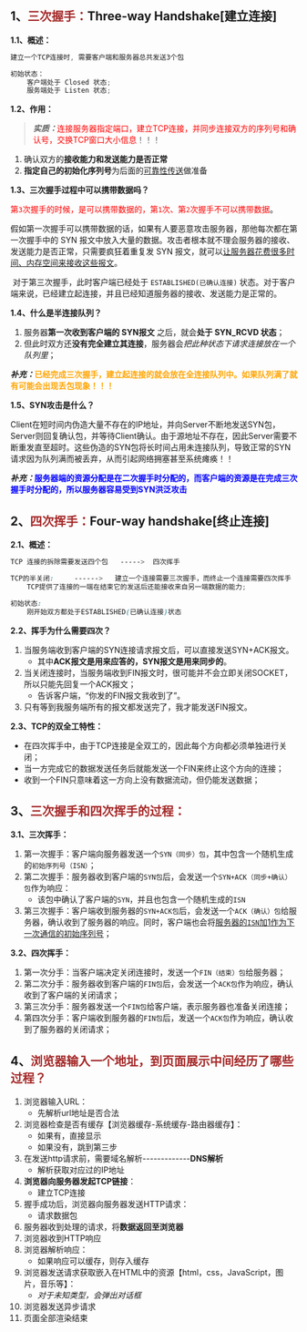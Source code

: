 ## 1、<span style="color:brown">三次握手：</span>Three-way Handshake[建立连接]

**1.1、概述：**

```scss
建立一个TCP连接时, 需要客户端和服务器总共发送3个包

初始状态：
	客户端处于 Closed 状态;
	服务端处于 Listen 状态;
```

**1.2、作用：**

> ***实质：***<span style="color:red">连接服务器指定端口，建立TCP连接，并同步连接双方的序列号和确认号，交换TCP窗口大小信息</span>！！！

1. 确认双方的**接收能力和发送能力是否正常**
2. **指定自己的初始化序列号**为后面的<u>可靠性传送</u>做准备

**1.3、三次握手过程中可以携带数据吗？**

​	<span style="color:red">第`3`次握手的时候，是可以携带数据的，第`1`次、第`2`次握手不可以携带数据</span>。

​	假如第一次握手可以携带数据的话，如果有人要恶意攻击服务器，那他每次都在第一次握手中的 SYN 报文中放入大量的数据。攻击者根本就不理会服务器的接收、发送能力是否正常，只需要疯狂着重复发 SYN 报文，就可以<u>让服务器花费很多时间、内存空间来接收这些报文</u>。

​	对于第三次握手，此时客户端已经处于 `ESTABLISHED(已确认连接)` 状态。对于客户端来说，已经建立起连接，并且已经知道服务器的接收、发送能力是正常的。

**1.4、什么是半连接队列？**

1. 服务器**第一次收到客户端的 SYN报文** 之后，就会**处于 SYN_RCVD 状态**；
2. 但此时双方还**没有完全建立其连接**，服务器会*把此种状态下请求连接放在一个队列里*；

***补充：***<span style="color:Orange">**已经完成三次握手，建立起连接的就会放在全连接队列中。如果队列满了就有可能会出现丢包现象！！！**</span>

**1.5、SYN攻击是什么？**

​	Client在短时间内伪造大量不存在的IP地址，并向Server不断地发送SYN包，Server则回复确认包，并等待Client确认。由于源地址不存在，因此Server需要不断重发直至超时。
​	这些伪造的SYN包将长时间占用未连接队列，导致正常的SYN请求因为队列满而被丢弃，从而引起网络拥塞甚至系统瘫痪！！

***补充：***<span style="color:blue">**服务器端的资源分配是在二次握手时分配的，而客户端的资源是在完成三次握手时分配的，所以服务器容易受到SYN洪泛攻击**</span>



## 2、<span style="color:brown">四次挥手：</span>Four-way handshake[终止连接]

**2.1、概述：**

```scss
TCP 连接的拆除需要发送四个包   ----->  四次挥手

TCP的半关闭:     ------>   建立一个连接需要三次握手，而终止一个连接需要四次挥手
	TCP提供了连接的一端在结束它的发送后还能接收来自另一端数据的能力;

初始状态:
	刚开始双方都处于ESTABLISHED(已确认连接)状态
```

**2.2、挥手为什么需要四次？**

1. 当服务端收到客户端的SYN连接请求报文后，可以直接发送SYN+ACK报文。
   - 其中**ACK报文是用来应答的，SYN报文是用来同步的**。
2. 当关闭连接时，当服务端收到FIN报文时，很可能并不会立即关闭SOCKET，所以只能先回复一个ACK报文；
   - 告诉客户端，“你发的FIN报文我收到了”。
3. 只有等到我服务端所有的报文都发送完了，我才能发送FIN报文。

**2.3、TCP的双全工特性：**

- 在四次挥手中，由于TCP连接是全双工的，因此每个方向都必须单独进行关闭；
- 当一方完成它的数据发送任务后就能发送一个FIN来终止这个方向的连接；
- 收到一个FIN只意味着这一方向上没有数据流动，但仍能发送数据；



## 3、<span style="color:brown">三次握手和四次挥手的过程：</span>

**3.1、三次挥手：**

1. 第一次握手：客户端向服务器发送一个`SYN（同步）包`，其中包含一个随机生成的`初始序列号（ISN）`；
2. 第二次握手：服务器收到客户端的`SYN包`后，会发送一个`SYN+ACK（同步+确认）包`作为响应：
   - 该包中确认了客户端的`SYN`，并且也包含一个随机生成的`ISN`
3. 第三次握手：客户端收到服务器的`SYN+ACK包`后，会发送一个`ACK（确认）包`给服务器，确认收到了服务器的响应。同时，客户端也会将<u>服务器的`ISN`加1作为下一次通信的初始序列号</u>；

**3.2、四次挥手：**

1. 第一次分手：当客户端决定关闭连接时，发送一个`FIN（结束）包`给服务器；
2. 第二次分手：服务器收到客户端的`FIN包`后，会发送一个`ACK包`作为响应，确认收到了客户端的关闭请求；
3. 第三次分手：服务器发送一个`FIN包`给客户端，表示服务器也准备关闭连接；
4. 第四次分手：客户端收到服务器的`FIN包`后，发送一个`ACK包`作为响应，确认收到了服务器的关闭请求；



## 4、<span style="color:brown">浏览器输入一个地址，到页面展示中间经历了哪些过程？</span>

1. 浏览器输入URL：
   - 先解析url地址是否合法
2. 浏览器检查是否有缓存【浏览器缓存-系统缓存-路由器缓存】：
   - 如果有，直接显示
   - 如果没有，跳到第三步
3. 在发送http请求前，需要域名解析-------------**DNS解析**
   - 解析获取对应过的IP地址
4. **浏览器向服务器发起TCP链接**：
   - 建立TCP连接
5. 握手成功后，浏览器向服务器发送HTTP请求：
   - 请求数据包
6. 服务器收到处理的请求，将**数据返回至浏览器**
7. 浏览器收到HTTP响应
8. 浏览器解析响应：
   - 如果响应可以缓存，则存入缓存
9. 浏览器发送请求获取嵌入在HTML中的资源【html，css，JavaScript，图片，音乐等】：
   - *对于未知类型，会弹出对话框*
10. 浏览器发送异步请求
11. 页面全部渲染结束